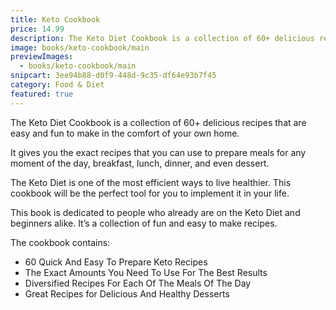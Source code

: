 ```yaml
---
title: Keto Cookbook
price: 14.99
description: The Keto Diet Cookbook is a collection of 60+ delicious recipes that are easy and fun to make in the comfort of your own home.
image: books/keto-cookbook/main
previewImages:
  - books/keto-cookbook/main
snipcart: 3ee94b88-d0f9-448d-9c35-df64e93b7f45
category: Food & Diet
featured: true
---
```


The Keto Diet Cookbook is a collection of 60+ delicious recipes that are easy and fun to make in the comfort of your own home.

It gives you the exact recipes that you can use to prepare meals for any moment of the day, breakfast, lunch, dinner, and even dessert.

The Keto Diet is one of the most efficient ways to live healthier. This cookbook will be the perfect tool for you to implement it in your life.

This book is dedicated to people who already are on the Keto Diet and beginners alike. It’s a collection of fun and easy to make recipes.

The cookbook contains:

- 60 Quick And Easy To Prepare Keto Recipes
- The Exact Amounts You Need To Use For The Best Results
- Diversified Recipes For Each Of The Meals Of The Day
- Great Recipes for Delicious And Healthy Desserts
